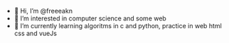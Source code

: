 - 👋 Hi, I’m @freeeakn
- 👀 I’m interested in computer science and some web
- 🌱 I’m currently learning algoritms in c and python, practice in web html css and vueJs
